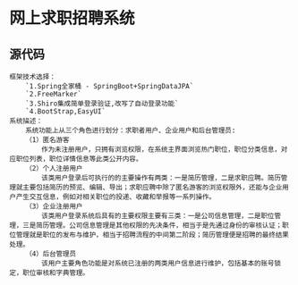 网上求职招聘系统
==============
源代码
--------------
	框架技术选择：
		`1.Spring全家桶 - SpringBoot+SpringDataJPA`
		`2.FreeMarker`
		`3.Shiro集成简单登录验证,改写了自动登录功能`
		`4.BootStrap,EasyUI`
	系统描述：
		系统功能上从三个角色进行划分：求职者用户、企业用户和后台管理员:
		（1）匿名游客
			作为未注册用户，只拥有浏览权限，在系统主界面浏览热门职位，职位分类信息，对应职位列表，职位详情信息等此类公开内容。
		（2）个人注册用户
			该类用户登录后可执行的的主要操作有两类：一是简历管理，二是求职应聘。简历管理就主要包括简历的预览、编辑、导出；求职应聘中除了匿名游客的浏览权限外，还能与企业用户产生交互信息，例如对相关职位的投递、收藏和举报等一系列操作。
		（3）企业注册用户
			该类用户登录系统后具有的主要权限主要有三类：一是公司信息管理，二是职位管理，三是简历管理。公司信息管理是其他权限的先决条件，相当于是先通过身份的审核认证；职位管理就是职位的发布与维护，相当于招聘流程的中间第二阶段；简历管理便是招聘的最终结果处理。
		（4）后台管理员
			该用户主要角色功能是对系统已注册的两类用户信息进行维护，包括基本的账号锁定，职位审核和字典管理。
